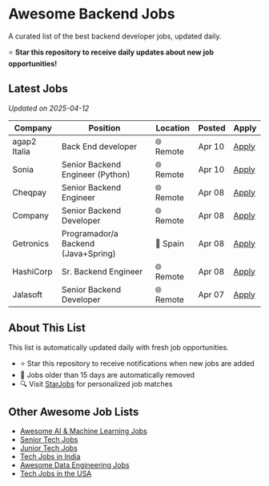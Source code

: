 # Awesome Backend Jobs

A curated list of the best backend developer jobs, updated daily.

⭐ **Star this repository to receive daily updates about new job opportunities!**

## Latest Jobs

*Updated on 2025-04-12*

| Company | Position | Location | Posted | Apply |
| ------- | -------- | -------- | ------ | ------ |
| agap2 Italia | Back End developer | 🌐 Remote | Apr 10 | [Apply](https://starjobs.dev/jobs/fe6e9a950fda466ca15c41eb768e1a4e?utm=github) |
| Sonia | Senior Backend Engineer (Python) | 🌐 Remote | Apr 10 | [Apply](https://starjobs.dev/jobs/e3a3d6bf0caa43979fdd029a75697645?utm=github) |
| Cheqpay | Senior Backend Engineer | 🌐 Remote | Apr 08 | [Apply](https://starjobs.dev/jobs/18cc6a49d78b448fb4684d5e2a107a77?utm=github) |
| Company | Senior Backend Developer | 🌐 Remote | Apr 08 | [Apply](https://starjobs.dev/jobs/b60b0a41e54f4267ba8c79739ca5133b?utm=github) |
| Getronics | Programador/a Backend (Java+Spring) | 📍 Spain | Apr 08 | [Apply](https://starjobs.dev/jobs/1768df3ae4674385b4fcc7eab6233c38?utm=github) |
| HashiCorp | Sr. Backend Engineer | 🌐 Remote | Apr 08 | [Apply](https://starjobs.dev/jobs/44d9a3552123479096487e13c518ccdf?utm=github) |
| Jalasoft | Senior Backend Developer | 🌐 Remote | Apr 07 | [Apply](https://starjobs.dev/jobs/8ce251312c3d44de806e7f6492202ca5?utm=github) |


## About This List

This list is automatically updated daily with fresh job opportunities.

* ⭐ Star this repository to receive notifications when new jobs are added
* 🔄 Jobs older than 15 days are automatically removed
* 🔍 Visit [StarJobs](https://starjobs.dev?utm=github) for personalized job matches

## Other Awesome Job Lists

* [Awesome AI & Machine Learning Jobs](https://github.com/bansalnagesh/awesome-ai-ml-jobs)
* [Senior Tech Jobs](https://github.com/bansalnagesh/senior-tech-jobs)
* [Junior Tech Jobs](https://github.com/bansalnagesh/junior-tech-jobs)
* [Tech Jobs in India](https://github.com/bansalnagesh/tech-jobs-india)
* [Awesome Data Engineering Jobs](https://github.com/bansalnagesh/awesome-data-jobs)
* [Tech Jobs in the USA](https://github.com/bansalnagesh/tech-jobs-usa)
